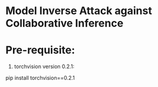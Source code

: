 # Model Inverse Attack against Collaborative Inference

# Pre-requisite:
1. torchvision version 0.2.1:

pip install torchvision==0.2.1
